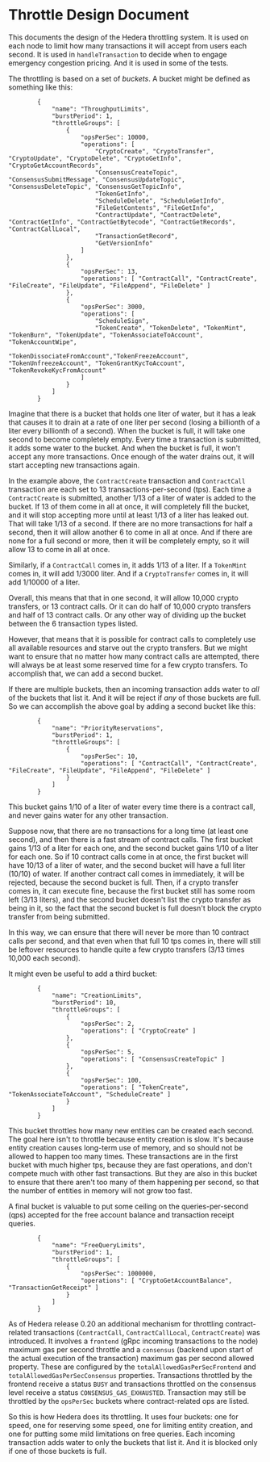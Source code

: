 # Throttle Design Document #

This documents the design of the Hedera throttling system. It is used on each node to limit how many transactions it will accept from users each second. It is used in `handleTransaction` to decide when to engage emergency congestion pricing. And it is used in some of the tests.

The throttling is based on a set of _buckets_. A bucket might be defined as something like this:

```
        {
            "name": "ThroughputLimits",
            "burstPeriod": 1,
            "throttleGroups": [
                {
                    "opsPerSec": 10000,
                    "operations": [
                        "CryptoCreate", "CryptoTransfer", "CryptoUpdate", "CryptoDelete", "CryptoGetInfo", "CryptoGetAccountRecords",
                        "ConsensusCreateTopic", "ConsensusSubmitMessage", "ConsensusUpdateTopic", "ConsensusDeleteTopic", "ConsensusGetTopicInfo",
                        "TokenGetInfo",
                        "ScheduleDelete", "ScheduleGetInfo",
                        "FileGetContents", "FileGetInfo",
                        "ContractUpdate", "ContractDelete", "ContractGetInfo", "ContractGetBytecode", "ContractGetRecords", "ContractCallLocal", 
                        "TransactionGetRecord",
                        "GetVersionInfo"
                    ]
                },
                {
                    "opsPerSec": 13,
                    "operations": [ "ContractCall", "ContractCreate", "FileCreate", "FileUpdate", "FileAppend", "FileDelete" ]
                },
                {
                    "opsPerSec": 3000,
                    "operations": [
                        "ScheduleSign", 
                        "TokenCreate", "TokenDelete", "TokenMint", "TokenBurn", "TokenUpdate", "TokenAssociateToAccount", "TokenAccountWipe",
                        "TokenDissociateFromAccount","TokenFreezeAccount", "TokenUnfreezeAccount", "TokenGrantKycToAccount", "TokenRevokeKycFromAccount"
                    ]
                }
            ]
        }
```

Imagine that there is a bucket that holds one liter of water, but it has a leak that causes it to drain at a rate of one liter per second (losing a billionth of a liter every billionth of a second). When the bucket is full, it will take one second to become completely empty.  Every time a transaction is submitted, it adds some water to the bucket. And when the bucket is full, it won't accept any more transactions. Once enough of the water drains out, it will start accepting new transactions again.

In the example above, the `ContractCreate` transaction and `ContractCall` transaction are each set to 13 transactions-per-second (tps). Each time a `ContractCreate` is submitted, another 1/13 of a liter of water is added to the bucket. If 13 of them come in all at once, it will completely fill the bucket, and it will stop accepting more until at least 1/13 of a liter has leaked out. That will take 1/13 of a second.  If there are no more transactions for half a second, then it will allow another 6 to come in all at once. And if there are none for a full second or more, then it will be completely empty, so it will allow 13 to come in all at once.

Similarly, if a `ContractCall` comes in, it adds 1/13 of a liter. If a `TokenMint` comes in, it will add 1/3000 liter. And if a `CryptoTransfer` comes in, it will add 1/10000 of a liter.

Overall, this means that that in one second, it will allow 10,000 crypto transfers, or 13 contract calls. Or it can do half of 10,000 crypto transfers and half of 13 contract calls. Or any other way of dividing up the bucket between the 6 transaction types listed.

However, that means that it is possible for contract calls to completely use all available resources and starve out the  crypto transfers. But we might want to ensure that no matter how many contract calls are attempted, there will always be at least some reserved time for a few crypto transfers.  To accomplish that, we can add a second bucket.

If there are multiple buckets, then an incoming transaction adds water to _all_ of the buckets that list it. And it will be reject if _any_ of those buckets are full.  So we can accomplish the above goal by adding a second bucket like this:

```
        {
            "name": "PriorityReservations",
            "burstPeriod": 1,
            "throttleGroups": [
                {
                    "opsPerSec": 10,
                    "operations": [ "ContractCall", "ContractCreate", "FileCreate", "FileUpdate", "FileAppend", "FileDelete" ]
                }
            ]
        }
```

This bucket gains 1/10 of a liter of water every time there is a contract call, and never gains water for any other transaction.

Suppose now, that there are no transactions for a long time (at least one second), and then there is a fast stream of contract calls. The first bucket gains 1/13 of a liter for each one, and the second bucket gains 1/10 of a liter for each one. So if 10 contract calls come in at once, the first bucket will have 10/13 of a liter of water, and the second bucket will have a full liter (10/10) of water. If another contract call comes in immediately, it will be rejected, because the second bucket is full.  Then, if a crypto transfer comes in, it can execute fine, because the first bucket still has some room left (3/13 liters), and the second bucket doesn't list the crypto transfer as being in it, so the fact that the second bucket is full doesn't block the crypto transfer from being submitted.

In this way, we can ensure that there will never be more than 10 contract calls per second, and that even when that full 10 tps comes in, there will still be leftover resources to handle quite a few crypto transfers (3/13 times 10,000 each second).

It might even be useful to add a third bucket:

```
        {
            "name": "CreationLimits",
            "burstPeriod": 10,
            "throttleGroups": [
                {
                    "opsPerSec": 2,
                    "operations": [ "CryptoCreate" ]
                },
                {
                    "opsPerSec": 5,
                    "operations": [ "ConsensusCreateTopic" ]
                },
                {
                    "opsPerSec": 100,
                    "operations": [ "TokenCreate", "TokenAssociateToAccount", "ScheduleCreate" ]
                }
            ]
        }
```

This bucket throttles how many new entities can be created each second. The goal here isn't to throttle because entity creation is slow. It's because entity creation causes long-term use of memory, and so should not be allowed to happen too many times.  These transactions are in the first bucket with much higher tps, because they are fast operations, and don't compete much with other fast transactions. But they are also in this bucket to ensure that there aren't too many of them happening per second, so that the number of entities in memory will not grow too fast.

A final bucket is valuable to put some ceiling on the queries-per-second (qps) accepted for the free account balance and transaction receipt queries.
```
        {
            "name": "FreeQueryLimits",
            "burstPeriod": 1,
            "throttleGroups": [
                {
                    "opsPerSec": 1000000,
                    "operations": [ "CryptoGetAccountBalance", "TransactionGetReceipt" ]
                }
            ]
        }
```
As of Hedera release 0.20 an additional mechanism for throttling contract-related transactions (`ContractCall`, `ContractCallLocal`, `ContractCreate`) was introduced. It involves a `frontend` (gRpc incoming transactions to the node) maximum gas per second throttle and a `consensus` (backend upon start of the actual execution of the transaction) maximum gas per second allowed property. These are configured by the `totalAllowedGasPerSecFrontend` and `totalAllowedGasPerSecConsensus` properties. 
Transactions throttled by the frontend receive a status `BUSY` and transactions throttled on the consensus level receive a status `CONSENSUS_GAS_EXHAUSTED`. Transaction may still be throttled by the `opsPerSec` buckets where contract-related ops are listed.

So this is how Hedera does its throttling. It uses four buckets: one for speed, one for reserving some speed, one for limiting entity creation, and one for putting some mild limitations on free queries. Each incoming transaction adds water to only the buckets that list it. And it is blocked only if one of those buckets is full.
